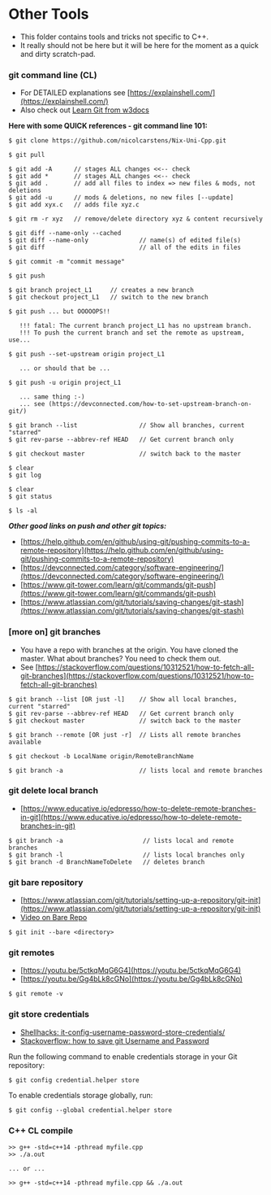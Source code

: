# Other Tools 

* This folder contains tools and tricks not specific to C++. 
* It really should not be here but it will be here for the moment as a quick and dirty scratch-pad.

### git command line (CL)

* For DETAILED explanations see [https://explainshell.com/](https://explainshell.com/)
* Also check out [Learn Git from w3docs](https://www.w3docs.com/learn-git/introduction4.html)

**Here with some QUICK references - git command line 101:**

```
$ git clone https://github.com/nicolcarstens/Nix-Uni-Cpp.git

$ git pull 

$ git add -A      // stages ALL changes <<-- check
$ git add *       // stages ALL changes <<-- check
$ git add .       // add all files to index => new files & mods, not deletions 
$ git add -u      // mods & deletions, no new files [--update]
$ git add xyx.c   // adds file xyz.c
 
$ git rm -r xyz   // remove/delete directory xyz & content recursively 

$ git diff --name-only --cached 
$ git diff --name-only              // name(s) of edited file(s)
$ git diff                          // all of the edits in files

$ git commit -m "commit message" 

$ git push 

$ git branch project_L1     // creates a new branch
$ git checkout project_L1   // switch to the new branch

$ git push ... but OOOOOPS!!

   !!! fatal: The current branch project_L1 has no upstream branch.
   !!! To push the current branch and set the remote as upstream, use...

$ git push --set-upstream origin project_L1

   ... or should that be ... 

$ git push -u origin project_L1

   ... same thing :-) 
   ... see (https://devconnected.com/how-to-set-upstream-branch-on-git/)

$ git branch --list                 // Show all branches, current "starred"
$ git rev-parse --abbrev-ref HEAD   // Get current branch only

$ git checkout master               // switch back to the master 

$ clear
$ git log

$ clear 
$ git status

$ ls -al
```
**_Other good links on push and other git topics:_**

* [https://help.github.com/en/github/using-git/pushing-commits-to-a-remote-repository](https://help.github.com/en/github/using-git/pushing-commits-to-a-remote-repository)
* [https://devconnected.com/category/software-engineering/](https://devconnected.com/category/software-engineering/)
* [https://www.git-tower.com/learn/git/commands/git-push](https://www.git-tower.com/learn/git/commands/git-push)
* [https://www.atlassian.com/git/tutorials/saving-changes/git-stash](https://www.atlassian.com/git/tutorials/saving-changes/git-stash)

### [more on] git branches
* You have a repo with branches at the origin. You have cloned the master. What about branches? You need to check them out.
* See [https://stackoverflow.com/questions/10312521/how-to-fetch-all-git-branches](https://stackoverflow.com/questions/10312521/how-to-fetch-all-git-branches)

``` 
$ git branch --list [OR just -l]    // Show all local branches, current "starred"
$ git rev-parse --abbrev-ref HEAD   // Get current branch only
$ git checkout master               // switch back to the master

$ git branch --remote [OR just -r]  // Lists all remote branches available

$ git checkout -b LocalName origin/RemoteBranchName
 
$ git branch -a                     // lists local and remote branches 
```

### git delete local branch

* [https://www.educative.io/edpresso/how-to-delete-remote-branches-in-git](https://www.educative.io/edpresso/how-to-delete-remote-branches-in-git)

```
$ git branch -a                      // lists local and remote branches 
$ git branch -l                      // lists local branches only 
$ git branch -d BranchNameToDelete   // deletes branch 
```

### git bare repository

* [https://www.atlassian.com/git/tutorials/setting-up-a-repository/git-init](https://www.atlassian.com/git/tutorials/setting-up-a-repository/git-init)
* [Video on Bare Repo](https://youtu.be/krR847J8yPc)

```
$ git init --bare <directory>
```

### git remotes 

* [https://youtu.be/5ctkqMqG6G4](https://youtu.be/5ctkqMqG6G4)
* [https://youtu.be/Gg4bLk8cGNo](https://youtu.be/Gg4bLk8cGNo)

```
$ git remote -v
```

### git store credentials 

* [Shellhacks: it-config-username-password-store-credentials/](https://www.shellhacks.com/git-config-username-password-store-credentials/)
* [Stackoverflow: how to save git Username and Password](https://stackoverflow.com/questions/35942754/how-to-save-username-and-password-in-git-gitextension)

Run the following command to enable credentials storage in your Git repository:
```
$ git config credential.helper store
```
To enable credentials storage globally, run:
```
$ git config --global credential.helper store
```

### C++ CL compile

```
>> g++ -std=c++14 -pthread myfile.cpp
>> ./a.out 

... or ... 

>> g++ -std=c++14 -pthread myfile.cpp && ./a.out 
```

